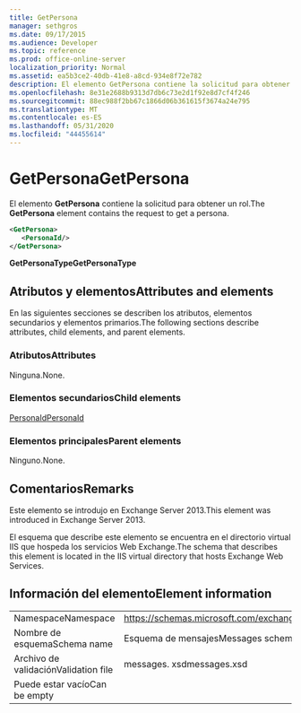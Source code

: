 ```yaml
---
title: GetPersona
manager: sethgros
ms.date: 09/17/2015
ms.audience: Developer
ms.topic: reference
ms.prod: office-online-server
localization_priority: Normal
ms.assetid: ea5b3ce2-40db-41e8-a8cd-934e8f72e782
description: El elemento GetPersona contiene la solicitud para obtener un rol.
ms.openlocfilehash: 8e31e2688b9313d7db6c73e2d1f92e8d7cf4f246
ms.sourcegitcommit: 88ec988f2bb67c1866d06b361615f3674a24e795
ms.translationtype: MT
ms.contentlocale: es-ES
ms.lasthandoff: 05/31/2020
ms.locfileid: "44455614"
---
```

# <a name="getpersona"></a><span data-ttu-id="ad58f-103">GetPersona</span><span class="sxs-lookup"><span data-stu-id="ad58f-103">GetPersona</span></span>

<span data-ttu-id="ad58f-104">El elemento **GetPersona** contiene la solicitud para obtener un rol.</span><span class="sxs-lookup"><span data-stu-id="ad58f-104">The **GetPersona** element contains the request to get a persona.</span></span> 
  
```XML
<GetPersona>
   <PersonaId/>
</GetPersona>
```

 <span data-ttu-id="ad58f-105">**GetPersonaType**</span><span class="sxs-lookup"><span data-stu-id="ad58f-105">**GetPersonaType**</span></span>
## <a name="attributes-and-elements"></a><span data-ttu-id="ad58f-106">Atributos y elementos</span><span class="sxs-lookup"><span data-stu-id="ad58f-106">Attributes and elements</span></span>

<span data-ttu-id="ad58f-107">En las siguientes secciones se describen los atributos, elementos secundarios y elementos primarios.</span><span class="sxs-lookup"><span data-stu-id="ad58f-107">The following sections describe attributes, child elements, and parent elements.</span></span>
  
### <a name="attributes"></a><span data-ttu-id="ad58f-108">Atributos</span><span class="sxs-lookup"><span data-stu-id="ad58f-108">Attributes</span></span>

<span data-ttu-id="ad58f-109">Ninguna.</span><span class="sxs-lookup"><span data-stu-id="ad58f-109">None.</span></span>
  
### <a name="child-elements"></a><span data-ttu-id="ad58f-110">Elementos secundarios</span><span class="sxs-lookup"><span data-stu-id="ad58f-110">Child elements</span></span>

[<span data-ttu-id="ad58f-111">PersonaId</span><span class="sxs-lookup"><span data-stu-id="ad58f-111">PersonaId</span></span>](personaid.md)
  
### <a name="parent-elements"></a><span data-ttu-id="ad58f-112">Elementos principales</span><span class="sxs-lookup"><span data-stu-id="ad58f-112">Parent elements</span></span>

<span data-ttu-id="ad58f-113">Ninguno.</span><span class="sxs-lookup"><span data-stu-id="ad58f-113">None.</span></span>
  
## <a name="remarks"></a><span data-ttu-id="ad58f-114">Comentarios</span><span class="sxs-lookup"><span data-stu-id="ad58f-114">Remarks</span></span>

<span data-ttu-id="ad58f-115">Este elemento se introdujo en Exchange Server 2013.</span><span class="sxs-lookup"><span data-stu-id="ad58f-115">This element was introduced in Exchange Server 2013.</span></span>
  
<span data-ttu-id="ad58f-116">El esquema que describe este elemento se encuentra en el directorio virtual IIS que hospeda los servicios Web Exchange.</span><span class="sxs-lookup"><span data-stu-id="ad58f-116">The schema that describes this element is located in the IIS virtual directory that hosts Exchange Web Services.</span></span>
  
## <a name="element-information"></a><span data-ttu-id="ad58f-117">Información del elemento</span><span class="sxs-lookup"><span data-stu-id="ad58f-117">Element information</span></span>

|||
|:-----|:-----|
|<span data-ttu-id="ad58f-118">Namespace</span><span class="sxs-lookup"><span data-stu-id="ad58f-118">Namespace</span></span>  <br/> |https://schemas.microsoft.com/exchange/services/2006/messages  <br/> |
|<span data-ttu-id="ad58f-119">Nombre de esquema</span><span class="sxs-lookup"><span data-stu-id="ad58f-119">Schema name</span></span>  <br/> |<span data-ttu-id="ad58f-120">Esquema de mensajes</span><span class="sxs-lookup"><span data-stu-id="ad58f-120">Messages schema</span></span>  <br/> |
|<span data-ttu-id="ad58f-121">Archivo de validación</span><span class="sxs-lookup"><span data-stu-id="ad58f-121">Validation file</span></span>  <br/> |<span data-ttu-id="ad58f-122">messages. xsd</span><span class="sxs-lookup"><span data-stu-id="ad58f-122">messages.xsd</span></span>  <br/> |
|<span data-ttu-id="ad58f-123">Puede estar vacío</span><span class="sxs-lookup"><span data-stu-id="ad58f-123">Can be empty</span></span>  <br/> ||
   

